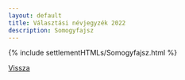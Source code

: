 ```yaml
---
layout: default
title: Választási névjegyzék 2022
description: Somogyfajsz
---
```


{% include settlementHTMLs/Somogyfajsz.html %}

[Vissza](./)